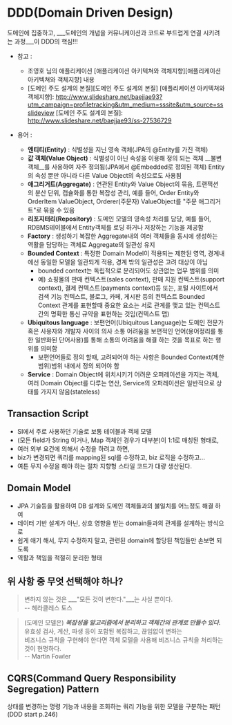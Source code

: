 # DDD(Domain Driven Design)
도메인에 집중하고, ___도메인의 개념을 커뮤니케이션과 코드로 부드럽게 연결 시키려는 과정___이 DDD의 핵심!!!


* 참고 : 
  - 조영호 님의 애플리케이션 [애플리케이션 아키텍쳐와 객체지향][애플리케이션 아키텍쳐와 객체지향] 내용
  - [도메인 주도 설계의 본질][도메인 주도 설계의 본질] 
[애플리케이션 아키텍쳐와 객체지향]: http://www.slideshare.net/baejjae93?utm_campaign=profiletracking&utm_medium=sssite&utm_source=ssslideview
[도메인 주도 설계의 본질]: http://www.slideshare.net/baejjae93/ss-27536729


* 용어 :
  - __엔티티(Entity)__ : 식별성을 지닌 영속 객체(JPA의 @Entity를 가진 객체) 
  - __값 객체(Value Object)__ : 식별성이 아닌 속성을 이용해 정의 되는 객체 __불변객체__를 사용하여 자주 정의됨(JPA에서 @Embedded로 정의된 객체)
  Entity의 속성 뿐만 아니라 다른 Value Object의 속성으로도 사용됨
  - __애그리거트(Aggregate)__ : 연관된 Entity와 Value Object의 묶음, 트랜잭션 의 분산 단위, 캡슐화를 통한 복잡성 관리,
  예를 들어, Order Entity와 OrderItem ValueObject, Orderer(주문자) ValueObject를 "주문 애그리거트"로 묶을 수 있음
  - __리포지터리(Repository)__ : 도메인 모델의 영속성 처리를 담당, 예를 들어, RDBMS테이블에서 Entity객체를 로딩 하거나 저장하는 기능을 제공함
  - __Factory__ : 생성하기 복잡한 Aggregate내의 여러 객체들을 동시에 생성하는 역활을 담당하는 객체로 Aggregate의 일관성 유지
  - __Bounded Context__ : 특정한 Domain Model이 적용되는 제한된 영역, 경계내에선 동일한 모델을 일관되게 적용, 경계 밖의 일관성은 고려 대상이 아님
  	- bounded context는 독립적으로 분리되어도 상관없는 업무 범위를 의미
  	- 예) 쇼핑몰의 판매 컨텍스트(sales context), 판매 지원 컨텍스트(support context), 결제 컨텍스트(payments context)등
  	   또는, 포털 사이트에서 검색 기능 컨텍스트, 블로그, 카페, 게시판 등의 컨텍스트
  	   Bounded Context 관계를 표현할때 중요한 요소는 서로 관계를 맺고 있는 컨텍스트간의 명확한 통신 규약을 표현하는 것임(컨텍스트 맵)
  - __Ubiquitous language__ : 보편언어(Ubiquitous Language)는 도메인 전문가 혹은 사용자와 개발자 사이의 의사 소통 어려움을 보편적인 언어(용어정리를 통한 일반화된 단어사용)를 통해 소통의 어려움을 해결 하는 것을 목표로 하는 행위를 의미함
    - 보편언어들로 정의 할때, 고려되어야 하는 사항은 Bounded Context(제한범위)범위 내에서 정의 되어야 함
  - __Service__ : Domain Object에 위치시키기 어려운 오퍼레이션을 가지는 객체, 여러 Domain Object를 다루는 연산, Service의 오퍼레이션은 일반적으로 상태를 가지지 않음(stateless)

  
## Transaction Script
* SI에서 주로 사용하던 기술로 보통 테이블과 객체 모델<br/>
* (모든 field가 String 이거나, Map 객체인 경우가 대부분)이 1:1로 매칭된 형태로,<br/>
* 여러 외부 요건에 의해서 수정을 하려고 하면, 
* biz가 변경되면 쿼리를 mapping된 sql를 수정하고, biz 로직을 수정하고...<br/>
* 여튼 무지 수정을 해야 하는 절차 지향형 스타일 코드가 대량 생산된다.

## Domain Model
* JPA 기술등을 활용하여 DB 설계와 도메인 객체들과의 불일치를 어느정도 해결 하여 <br/> 
* 데이터 기반 설계가 아닌, 상호 영향을 받는 domain들과의 관계를 설계하는 방식으로<br/>
* 쉽게 애기 해서, 무지 수정하지 말고, 관련된 domain에 할당된 책임들만 손보면 되도록<br/>
* 역활과 책임을 적절히 분리한 형태 


## 위 사항 중 무엇 선택해야 하나?

> 변하지 않는 것은 ___"모든 것이 변한다."___는 사실 뿐이다.<br/> 
> -- 헤라클레스 토스

> (도메인 모델은) ___복잡성을 알고리즘에서 분리하고 객체간의 관계로 만들수 있다.___<br/>
> 유효성 검사, 계산, 파생 등이 포함된 복잡하고, 끊임없이 변하는<br/>
> 비즈니스 규칙을 구현해야 한다면 객체 모델을 사용해 비즈니스 규칙을 처리하는 것이 현명하다.<br/>
> -- Martin Fowler

## CQRS(Command Query Responsibility Segregation) Pattern
상태를 변경하는 명령 기능과 내용을 조회하는 쿼리 기능을 위한 모델을 구분하는 패턴(DDD start p.246)
